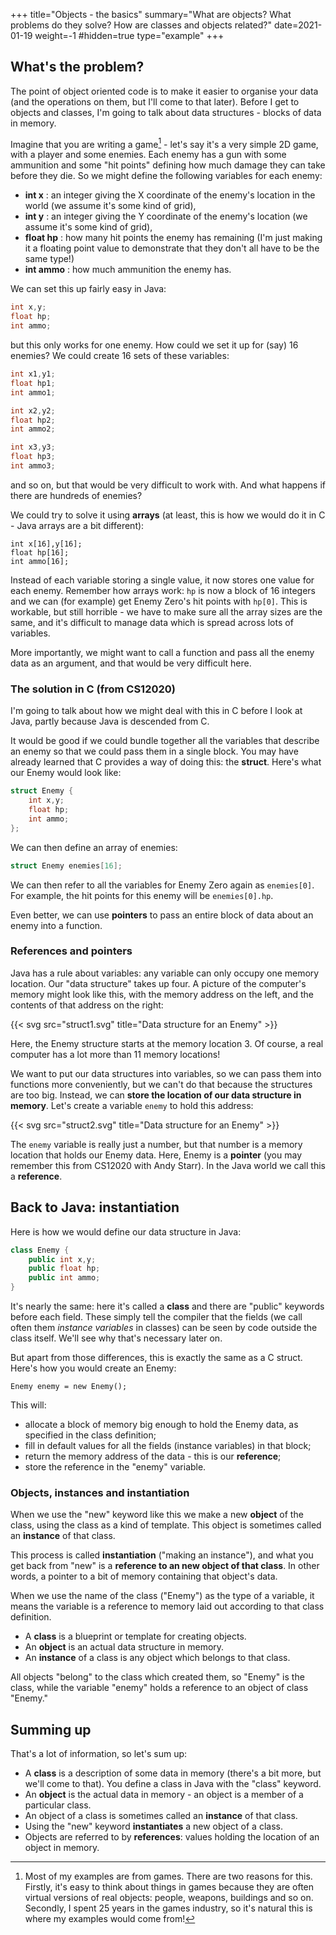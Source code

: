 +++
title="Objects - the basics"
summary="What are objects? What problems do they solve? How are classes and objects related?"
date=2021-01-19
weight=-1
#hidden=true
type="example"
+++

    
## What's the problem?
The point of object oriented
code is to make it easier to organise your data (and the operations on
them, but I'll come to that later).
Before I get to objects and classes, I'm going to talk about data
structures - blocks of data in memory. 

Imagine that you are writing a game[^1] - let's say it's a very
simple 2D game, with a player and some enemies. Each enemy has
a gun with some ammunition and some "hit points" defining how
much damage they can take before they die. So we might define
the following variables for each enemy:
* **int x** : an integer giving the X coordinate of the enemy's location in the world
(we assume it's some kind of grid),
* **int y** : an integer giving the Y coordinate of the enemy's location
(we assume it's some kind of grid),
* **float hp** : how many hit points the enemy has remaining (I'm just
making it a floating point value to demonstrate that they don't all
have to be the same type!)
* **int ammo** : how much ammunition the enemy has.

We can set this up fairly easy in Java:
```java
int x,y;
float hp;
int ammo;
```
but this only works for one enemy. How could we set it up for (say)
16 enemies? We could create 16 sets of these variables:
```java
int x1,y1;
float hp1;
int ammo1;

int x2,y2;
float hp2;
int ammo2;

int x3,y3;
float hp3;
int ammo3;
```
and so on, but that would be very difficult to work with. And what 
happens if
there are hundreds of enemies?

We could try to solve it using **arrays** (at least, this is how
we would do it in C - Java arrays are a bit different):
```
int x[16],y[16];
float hp[16];
int ammo[16];
```
Instead of each variable storing a single value, it now stores one value for
each enemy. Remember how arrays work: ```hp``` is now a block of 16 integers
and we can (for example) get Enemy Zero's hit points with ```hp[0]```. This is
workable, but still horrible - we have to make sure all the array sizes are
the same, and it's difficult to manage data which is spread across lots of
variables. 

More importantly, we might want to call a function and pass all the enemy data
as an argument, and that would be very difficult here.

### The solution in C (from CS12020)
I'm going to talk about how we might deal with this in C before I
look at Java, partly because Java is descended from C.

It would be good if we could bundle together all the variables that
describe an enemy so that we could pass them in a single block.
You may have already learned that C provides a way of doing this:
the **struct**. Here's what our Enemy would look like:
```c
struct Enemy {
    int x,y;
    float hp;
    int ammo;
};
```
We can then define an array of enemies:
```c
struct Enemy enemies[16];
```
We can then refer to all the variables for Enemy Zero again as 
```enemies[0]```. For example, the hit points for this enemy will be
```enemies[0].hp```.

Even better, we can use **pointers** to pass
an entire block of data about an enemy into a function.

### References and pointers
Java has a rule about variables: any variable can only occupy one memory location.
Our "data structure" takes up four. A picture of the computer's memory
might look like this, with the memory address on the left, and the contents of that
address on the right:

{{< svg src="struct1.svg" title="Data structure for an Enemy" >}}

Here, the Enemy structure starts at the memory location 3. 
Of course, a real computer has a lot more than 11 memory locations!

We want to put our data structures into variables, so we can pass them
into functions more conveniently, but we can't do that because the
structures are too big. 
Instead, we can **store the location of our data structure in memory**.
Let's create a variable ```enemy``` to hold this address:

{{< svg src="struct2.svg" title="Data structure for an Enemy" >}}

The ```enemy``` variable is really just a number, but that number is 
a memory location that holds our Enemy data. Here, Enemy is a
**pointer** (you may remember this from CS12020 with Andy Starr).
In the Java world we call this a **reference**.

## Back to Java: instantiation
Here is how we would define our data structure in Java:
```java
class Enemy {
    public int x,y;
    public float hp;
    public int ammo;
}
```
It's nearly the same: here it's called a **class** and there are
"public" keywords before each field. These simply tell the compiler
that the fields (we call often them *instance variables* in classes)
can be seen by code outside the class itself. We'll see why that's
necessary later on.

But apart from those differences, this is exactly the same as a C struct.
Here's how you would create an Enemy:
```
Enemy enemy = new Enemy();
```
This will:
* allocate a block of memory big enough to hold the Enemy data, as specified
in the class definition;
* fill in default values for all the fields (instance variables) in that
block;
* return the memory address of the data - this is our **reference**;
* store the reference in the "enemy" variable.

### Objects, instances and instantiation
When we use the "new" keyword like this we make a new **object** of
the class, using the class as a kind of template. This object
is sometimes called an **instance** of that class.

This process is called **instantiation** ("making an instance"),
and what you get back
from "new" is a **reference to an new object of that class**. In
other words, a pointer to a bit of memory containing that object's data.

When we use the name of the class ("Enemy") as the type of a variable,
it means the variable is a reference to memory laid out according to
that class definition.

* A **class** is a blueprint or template for creating objects.
* An **object** is an actual data structure in memory.
* An **instance** of a class is any object which belongs to that class.

All objects "belong" to the class which created them, so "Enemy" is the class,
while the variable "enemy" holds a reference to an object of class "Enemy."

## Summing up
That's a lot of information, so let's sum up:
* A **class** is a description of some data in memory (there's a bit more, but we'll come to that).
You define a class in Java with the "class" keyword.
* An **object** is the actual data in memory - an object is a member of
a particular class.
* An object of a class is sometimes called an **instance** of that class.
* Using the "new" keyword **instantiates** a new object of a class.
* Objects are referred to by **references**: values
holding the location of an object in memory.


[^1]: Most of my examples are from games. There are two reasons
for this. Firstly, it's easy to think about things in games
because they are often virtual versions of real objects: people,
weapons, buildings and so on. Secondly, I spent 25 years in the 
games industry, so it's natural this is where my examples would
come from!
